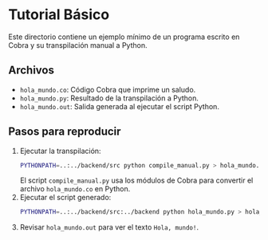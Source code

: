 # Tutorial Básico

Este directorio contiene un ejemplo mínimo de un programa escrito en Cobra y su transpilación manual a Python.

## Archivos

- `hola_mundo.co`: Código Cobra que imprime un saludo.
- `hola_mundo.py`: Resultado de la transpilación a Python.
- `hola_mundo.out`: Salida generada al ejecutar el script Python.

## Pasos para reproducir

1. Ejecutar la transpilación:
   ```bash
   PYTHONPATH=..:../backend/src python compile_manual.py > hola_mundo.py
   ```
   El script `compile_manual.py` usa los módulos de Cobra para convertir el archivo `hola_mundo.co` en Python.
2. Ejecutar el script generado:
   ```bash
   PYTHONPATH=..:../backend/src:../backend python hola_mundo.py > hola_mundo.out
   ```
3. Revisar `hola_mundo.out` para ver el texto `Hola, mundo!`.
